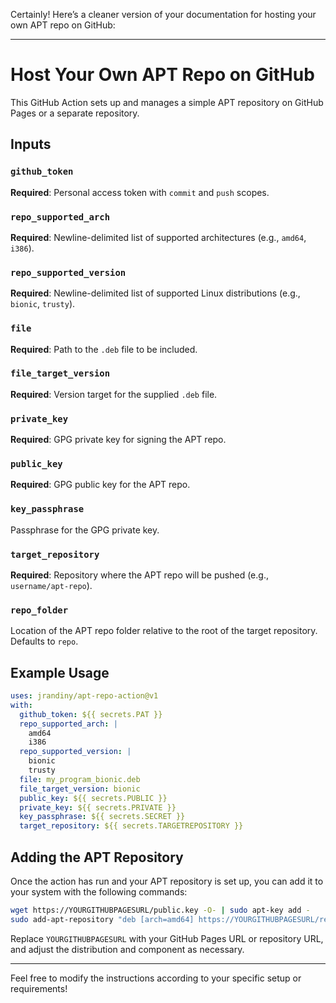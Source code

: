 Certainly! Here’s a cleaner version of your documentation for hosting your own APT repo on GitHub:

---

# Host Your Own APT Repo on GitHub

This GitHub Action sets up and manages a simple APT repository on GitHub Pages or a separate repository.

## Inputs

### `github_token`

**Required**: Personal access token with `commit` and `push` scopes.

### `repo_supported_arch`

**Required**: Newline-delimited list of supported architectures (e.g., `amd64`, `i386`).

### `repo_supported_version`

**Required**: Newline-delimited list of supported Linux distributions (e.g., `bionic`, `trusty`).

### `file`

**Required**: Path to the `.deb` file to be included.

### `file_target_version`

**Required**: Version target for the supplied `.deb` file.

### `private_key`

**Required**: GPG private key for signing the APT repo.

### `public_key`

**Required**: GPG public key for the APT repo.

### `key_passphrase`

Passphrase for the GPG private key.

### `target_repository`

**Required**: Repository where the APT repo will be pushed (e.g., `username/apt-repo`).

### `repo_folder`

Location of the APT repo folder relative to the root of the target repository. Defaults to `repo`.

## Example Usage

```yaml
uses: jrandiny/apt-repo-action@v1
with:
  github_token: ${{ secrets.PAT }}
  repo_supported_arch: |
    amd64
    i386
  repo_supported_version: |
    bionic
    trusty
  file: my_program_bionic.deb
  file_target_version: bionic
  public_key: ${{ secrets.PUBLIC }}
  private_key: ${{ secrets.PRIVATE }}
  key_passphrase: ${{ secrets.SECRET }}
  target_repository: ${{ secrets.TARGETREPOSITORY }}
```

## Adding the APT Repository

Once the action has run and your APT repository is set up, you can add it to your system with the following commands:

```bash
wget https://YOURGITHUBPAGESURL/public.key -O- | sudo apt-key add -
sudo add-apt-repository "deb [arch=amd64] https://YOURGITHUBPAGESURL/repo/ bionic main"
```

Replace `YOURGITHUBPAGESURL` with your GitHub Pages URL or repository URL, and adjust the distribution and component as necessary.

--- 

Feel free to modify the instructions according to your specific setup or requirements!
